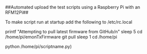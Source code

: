 ##Automated upload the test scripts using a Raspberry Pi with an RFM12Pi##

To make script run at startup add the following to /etc/rc.local 

printf "Attempting to pull latest firmware from GitHub/n"
sleep 5
cd /home/pi/emonTxFirmware
git pull
sleep 1
cd /home/pi

python /home/pi/scriptname.py)

